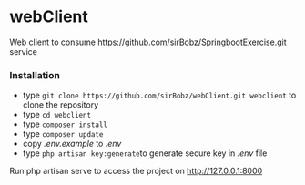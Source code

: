 # webClient

Web client to consume https://github.com/sirBobz/SpringbootExercise.git service


### Installation ###

* type `git clone https://github.com/sirBobz/webClient.git webclient` to clone the repository 
* type `cd webclient`
* type `composer install`
* type `composer update`
* copy *.env.example* to *.env*
* type `php artisan key:generate`to generate secure key in *.env* file

Run php artisan serve to access the project on http://127.0.0.1:8000


